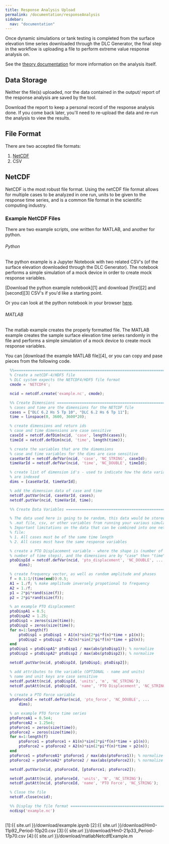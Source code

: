 ```yaml
---
title: Response Analysis Upload
permalink: /documentation/responseAnalysis
sidebar:
  nav: "documentation"
---
```


Once dynamic simulations or tank testing is completed from the surface elevation time series downloaded through the DLC Generator, the final step in the workflow is uploading a file to perform extreme value response analysis on.

See the [theory documentation]({{site.url}}/theory/responseAnalysis) for more information on the analysis itself.

## Data Storage

Neither the file(s) uploaded, nor the data contained in the output/ report of the response analysis are saved by the tool. 

Download the report to keep a personal record of the response analysis done. If you come back later, you'll need to re-upload the data and re-run the analysis to view the results.

## File Format

There are two accepted file formats:
1. [NetCDF](https://en.wikipedia.org/wiki/NetCDF)
2. CSV

## NetCDF

NetCDF is the most robust file format.  Using the netCDF file format allows for multiple cases to be analyzed in one run, units to be given to the response time series, and is a common file format in the scientific computing industry.


### Example NetCDF Files

There are two example scripts, one written for MATLAB, and another for python.  

###### Python 
The python example is a Jupyter Notebook with two related CSV's (of the surface elevation downloaded through the DLC Generator). The notebook performs a simple simulation of a mock device in order to create mock response variables. 

[Download the python example notebook][1] and download [first][2] and [second][3] CSV's if you'd like a starting point.

Or you can look at the python notebook in your browser <a href="{{ site.url }}/download/example-notebook.html" target="_blank">here</a>.

###### MATLAB

The matlab example creates the properly formatted file.  The MATLAB example creates the sample surface elevation time series randomly in the file and performs a simple simulation of a mock device to create mock response variables.

You can [download the example MATLAB file][4], or you can copy and pase pieces from the following code.

```m
  %%=========================================================================
  % Create a netCDF-4/HDF5 file
  % DLC system expects the NETCDF4/HDF5 file format
  cmode = 'NETCDF4';

  ncid = netcdf.create('example.nc', cmode);

  %% Create Dimensions ======================================================
  % cases and time are the dimensions for the NETCDF file
  cases = ["DLC 6.2 Hs 5 Tp 10", "DLC 6.2 Hs 6 Tp 11"];
  time = linspace(0, 3600, 3600*20);

  % create dimensions and return ids
  % case and time dimensions are case sensitive
  caseId = netcdf.defDim(ncid, 'case', length(cases));
  timeId = netcdf.defDim(ncid, 'time', length(time));

  % create the variables that are the dimemsions
  % case and time variables for the dims are case sensitive
  caseVarId = netcdf.defVar(ncid, 'case', 'NC_STRING', caseId);
  timeVarId = netcdf.defVar(ncid, 'time', 'NC_DOUBLE', timeId);

  % create list of dimension id's - used to indicate how the data variables
  % are indexed
  dims = [caseVarId, timeVarId];

  % add the dimension data of case and time
  netcdf.putVar(ncid, caseVarId, cases);
  netcdf.putVar(ncid, timeVarId, time);

  %% Create Data Variables ==================================================

  % The data used here is going to be random, this data would be stored in a
  % .mat file, csv, or other variables from running your various simulations
  % Important limitations on the data that can be combined into one netCDF
  % file:
  % 1. All cases must be of the same time length
  % 2. All cases must have the same response variables

  % create a PTO Displacement variable - where the shape is (number of cases,
  % number of time steps), and the dimensions are by "case" then "time"
  ptoDispId = netcdf.defVar(ncid, 'pto_displacement', 'NC_DOUBLE', ...
      dims);

  % create frequency vector, as well as random amplitude and phases
  f = 0.1:1/(time(end)):0.5;
  A1 = 1./f; % make amplitude inversely propotional to frequency
  A2 = 1./f;
  p1 = 2*pi*rand(size(f));
  p2 = 2*pi*rand(size(f));

  % an example PTO displacement
  ptoDispA1 = 0.5;
  ptoDispA2 = 1.25;
  ptoDisp1 = zeros(size(time));
  ptoDisp2 = zeros(size(time));
  for n=1:length(f)
      ptoDisp1 = ptoDisp1 + A1(n)*sin(2*pi*f(n)*time + p1(n));
      ptoDisp2 = ptoDisp2 + A2(n)*sin(2*pi*f(n)*time + p2(n)); 
  end
  ptoDisp1 = ptoDispA1* ptoDisp1 / max(abs(ptoDisp1)); % normalize
  ptoDisp2 = ptoDispA2* ptoDisp2 / max(abs(ptoDisp2)); % normalize

  netcdf.putVar(ncid, ptoDispId, [ptoDisp1; ptoDisp2]);

  % add attributes to the variable (OPTIONAL - name and units)
  % name and unit keys are case sensitive
  netcdf.putAtt(ncid, ptoDispId, 'units', 'm', 'NC_STRING');
  netcdf.putAtt(ncid, ptoDispId, 'name', 'PTO Displacement', 'NC_STRING');

  % create a PTO Force variable
  ptoForceId = netcdf.defVar(ncid, 'pto_force', 'NC_DOUBLE', ...
      dims);

  % an example PTO force time series
  ptoForceA1 = 0.5e4;
  ptoForceA2 = 1.25e4;
  ptoForce1 = zeros(size(time));
  ptoForce2 = zeros(size(time));
  for n=1:length(f)
      ptoForce1 = ptoForce1 + A1(n)*sin(2*pi*f(n)*time + p1(n));
      ptoForce2 = ptoForce2 + A2(n)*sin(2*pi*f(n)*time + p2(n)); 
  end
  ptoForce1 = ptoForceA1* ptoForce1 / max(abs(ptoForce1)); % normalize
  ptoForce2 = ptoForceA2* ptoForce2 / max(abs(ptoForce2)); % normalize

  netcdf.putVar(ncid, ptoForceId, [ptoForce1; ptoForce2]);

  netcdf.putAtt(ncid, ptoForceId, 'units', 'N', 'NC_STRING');
  netcdf.putAtt(ncid, ptoForceId, 'name', 'PTO Force', 'NC_STRING');

  % Close the file
  netcdf.close(ncid);

  %% Display the file format =================================================
  ncdisp('example.nc')
  
```


[1]:{{ site.url }}/download/example.ipynb
[2]:{{ site.url }}/download/Hm0-11p92_Period-10p20.csv
[3]:{{ site.url }}/download/Hm0-21p33_Period-17p70.csv
[4]:{{ site.url }}/download/matlabNetcdfExample.m